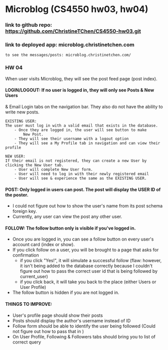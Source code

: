 # Microblog (CS4550 hw03, hw04)

### link to github repo: https://github.com/ChristineTChen/CS4550-hw03.git

### link to deployed app: microblog.christinetchen.com
	to see the messages/posts: microblog.christinetchen.com/

### HW 04

When user visits Microblog, they will see the post feed page (post index).

#### LOGIN/LOGOUT: If no user is logged in, they will only see Posts & New Users 
& Email Login tabs on the navigation bar.
They also do not have the ability to write new posts.

	EXISTING USER:  
	The user must log in with a valid email that exists in the database.
		- Once they are logged in, the user will see button to make
			New Post.
		- They will see their username with a logout option
		- They will see a My Profile tab in navigation and can view their profile 
   
	NEW USER:
	If their email is not registered, they can create a new User by clicking the New User tab. 
		- User will complete New User form.
		- User will need to log in with their newly registered email
		- User will see & experience the same as the EXISTING USER.

#### POST: Only logged in users can post. The post will display the USER ID of the poster.
- I could not figure out how to show the user's name from its post schema foreign key.
- Currently, any user can view the post any other user.

#### FOLLOW: The follow button only is visible if you've logged in.
- Once you are logged in, you can see a follow button on every user's account card (index or show).
- If you click follow on a user, you will be brought to a page that asks for confirmation
	- if you click "Yes!", it will simulate a successful follow (flaw: however, it isn't being added to the database
	correctly because I couldn't figure out how to pass the correct user id that is being followed by current_user)
	- if you click back, it will take you back to the place (either Users or User Profile)
- The follow button is hidden if you are not logged in. 

#### THINGS TO IMPROVE:
- User's profile page should show their posts
- Posts should display the author's username instead of ID
- Follow form should be able to identify the user being followed (Could not figure out how to pass that in )
- On User Profile, Following & Followers tabs should bring you to list of correct query
